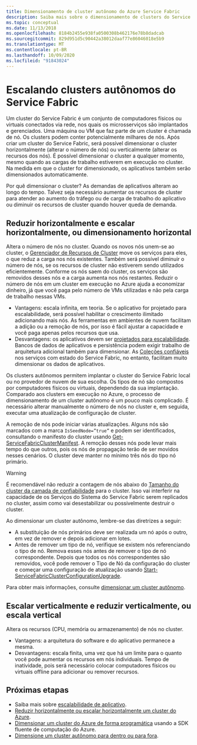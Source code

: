 ```yaml
---
title: Dimensionamento de cluster autônomo do Azure Service Fabric
description: Saiba mais sobre o dimensionamento de clusters do Service Fabric autônomo no ou horizontalmente e verticalmente.
ms.topic: conceptual
ms.date: 11/13/2018
ms.openlocfilehash: 8184b2455e938fa0500308b462176e78b8dadcab
ms.sourcegitcommit: 829d951d5c90442a38012daaf77e86046018e5b9
ms.translationtype: MT
ms.contentlocale: pt-BR
ms.lasthandoff: 10/09/2020
ms.locfileid: "91843024"
---
```

# <a name="scaling-service-fabric-standalone-clusters"></a>Escalando clusters autônomos do Service Fabric
Um cluster do Service Fabric é um conjunto de computadores físicos ou virtuais conectados via rede, nos quais os microsserviços são implantados e gerenciados. Uma máquina ou VM que faz parte de um cluster é chamada de nó. Os clusters podem conter potencialmente milhares de nós. Após criar um cluster do Service Fabric, será possível dimensionar o cluster horizontalmente (alterar o número de nós) ou verticalmente (alterar os recursos dos nós).  É possível dimensionar o cluster a qualquer momento, mesmo quando as cargas de trabalho estiverem em execução no cluster.  Na medida em que o cluster for dimensionado, os aplicativos também serão dimensionados automaticamente.

Por quê dimensionar o cluster? As demandas de aplicativos alteram ao longo do tempo.  Talvez seja necessário aumentar os recursos de cluster para atender ao aumento do tráfego ou de carga de trabalho do aplicativo ou diminuir os recursos de cluster quando houver queda de demanda.

## <a name="scaling-in-and-out-or-horizontal-scaling"></a>Reduzir horizontalmente e escalar horizontalmente, ou dimensionamento horizontal
Altera o número de nós no cluster.  Quando os novos nós unem-se ao cluster, o [Gerenciador de Recursos de Cluster](service-fabric-cluster-resource-manager-introduction.md) move os serviços para eles, o que reduz a carga nos nós existentes.  Também será possível diminuir o número de nós, se os recursos de cluster não estiverem sendo utilizados eficientemente.  Conforme os nós saem do cluster, os serviços são removidos desses nós e a carga aumenta nos nós restantes.  Reduzir o número de nós em um cluster em execução no Azure ajuda a economizar dinheiro, já que você paga pelo número de VMs utilizadas e não pela carga de trabalho nessas VMs.  

- Vantagens: escala infinita, em teoria.  Se o aplicativo for projetado para escalabilidade, será possível habilitar o crescimento ilimitado adicionando mais nós.  As ferramentas em ambientes de nuvem facilitam a adição ou a remoção de nós, por isso é fácil ajustar a capacidade e você paga apenas pelos recursos que usa.  
- Desvantagens: os aplicativos devem ser [projetados para escalabilidade](service-fabric-concepts-scalability.md).  Bancos de dados de aplicativos e persistência podem exigir trabalho de arquitetura adicional também para dimensionar.  As [Coleções confiáveis](service-fabric-reliable-services-reliable-collections.md) nos serviços com estado do Service Fabric, no entanto, facilitam muito dimensionar os dados de aplicativos.

Os clusters autônomos permitem implantar o cluster do Service Fabric local ou no provedor de nuvem de sua escolha.  Os tipos de nó são compostos por computadores físicos ou virtuais, dependendo da sua implantação. Comparado aos clusters em execução no Azure, o processo de dimensionamento de um cluster autônomo é um pouco mais complicado.  É necessário alterar manualmente o número de nós no cluster e, em seguida, executar uma atualização de configuração de cluster.

A remoção de nós pode iniciar várias atualizações. Alguns nós são marcados com a marca `IsSeedNode=”true”` e podem ser identificados, consultando o manifesto do cluster usando [Get-ServiceFabricClusterManifest](/powershell/module/servicefabric/get-servicefabricclustermanifest). A remoção desses nós pode levar mais tempo do que outros, pois os nós de propagação terão de ser movidos nesses cenários. O cluster deve manter no mínimo três nós do tipo nó primário.

> [!WARNING]
> É recomendável não reduzir a contagem de nós abaixo do [Tamanho do cluster da camada de confiabilidade](service-fabric-cluster-capacity.md#reliability-characteristics-of-the-cluster) para o cluster. Isso vai interferir na capacidade de os Serviços do Sistema do Service Fabric serem replicados no cluster, assim como vai desestabilizar ou possivelmente destruir o cluster.
>

Ao dimensionar um cluster autônomo, lembre-se das diretrizes a seguir:
- A substituição de nós primários deve ser realizada um nó após o outro, em vez de remover e depois adicionar em lotes.
- Antes de remover um tipo de nó, verifique se existem nós referenciando o tipo de nó. Remova esses nós antes de remover o tipo de nó correspondente. Depois que todos os nós correspondentes são removidos, você pode remover o Tipo de Nó da configuração do cluster e começar uma configuração de atualização usando [Start-ServiceFabricClusterConfigurationUpgrade](/powershell/module/servicefabric/start-servicefabricclusterconfigurationupgrade).

Para obter mais informações, consulte [dimensionar um cluster autônomo](service-fabric-cluster-windows-server-add-remove-nodes.md).

## <a name="scaling-up-and-down-or-vertical-scaling"></a>Escalar verticalmente e reduzir verticalmente, ou escala vertical 
Altera os recursos (CPU, memória ou armazenamento) de nós no cluster.
- Vantagens: a arquitetura do software e do aplicativo permanece a mesma.
- Desvantagens: escala finita, uma vez que há um limite para o quanto você pode aumentar os recursos em nós individuais. Tempo de inatividade, pois será necessário colocar computadores físicos ou virtuais offline para adicionar ou remover recursos.

## <a name="next-steps"></a>Próximas etapas
* Saiba mais sobre [escalabilidade de aplicativo](service-fabric-concepts-scalability.md).
* [Reduzir horizontalmente ou escalar horizontalmente um cluster do Azure](service-fabric-tutorial-scale-cluster.md).
* [Dimensionar um cluster do Azure de forma programática](service-fabric-cluster-programmatic-scaling.md) usando a SDK fluente de computação do Azure.
* [Dimensione um cluster autônomo para dentro ou para fora](service-fabric-cluster-windows-server-add-remove-nodes.md).

